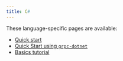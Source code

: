 ```yaml
---
title: C#
---
```


These language-specific pages are available:

- [Quick start](quickstart)
- [Quick Start using `grpc-dotnet`](quickstart-dotnet)
- [Basics tutorial](basics)
